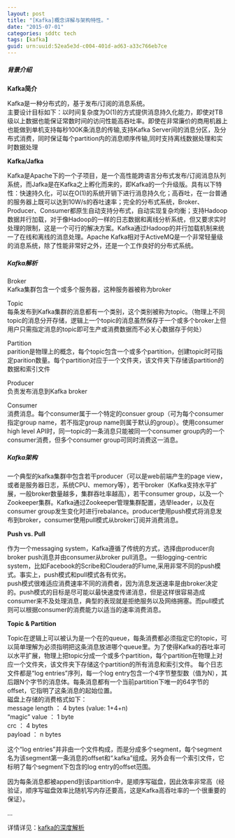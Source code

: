 ```yaml
---
layout: post
title: "[Kafka]概念详解与架构特性。"
date: "2015-07-01"
categories: sddtc tech
tags: [kafka]
guid: urn:uuid:52ea5e3d-c004-401d-ad63-a33c766eb7ce
---
```


##### 背景介绍  
**Kafka简介**  

Kafka是一种分布式的，基于发布/订阅的消息系统。  
主要设计目标如下：以时间复杂度为O(1)的方式提供消息持久化能力，即使对TB级以上数据也能保证常数时间的访问性能高吞吐率。即使在非常廉价的商用机器上也能做到单机支持每秒100K条消息的传输,支持Kafka Server间的消息分区，及分布式消费，同时保证每个partition内的消息顺序传输,同时支持离线数据处理和实时数据处理  

**Kafka/Jafka**  

Kafka是Apache下的一个子项目，是一个高性能跨语言分布式发布/订阅消息队列系统，而Jafka是在Kafka之上孵化而来的，即Kafka的一个升级版。具有以下特性：快速持久化，可以在O(1)的系统开销下进行消息持久化；高吞吐，在一台普通的服务器上既可以达到10W/s的吞吐速率；完全的分布式系统，Broker、Producer、Consumer都原生自动支持分布式，自动实现复杂均衡；支持Hadoop数据并行加载，对于像Hadoop的一样的日志数据和离线分析系统，但又要求实时处理的限制，这是一个可行的解决方案。Kafka通过Hadoop的并行加载机制来统一了在线和离线的消息处理。Apache Kafka相对于ActiveMQ是一个非常轻量级的消息系统，除了性能非常好之外，还是一个工作良好的分布式系统。  

##### Kafka解析    

Broker  
Kafka集群包含一个或多个服务器，这种服务器被称为broker  

Topic  
每条发布到Kafka集群的消息都有一个类别，这个类别被称为topic。（物理上不同topic的消息分开存储，逻辑上一个topic的消息虽然保存于一个或多个broker上但用户只需指定消息的topic即可生产或消费数据而不必关心数据存于何处）

Partition  
parition是物理上的概念，每个topic包含一个或多个partition，创建topic时可指定parition数量。每个partition对应于一个文件夹，该文件夹下存储该partition的数据和索引文件

Producer  
负责发布消息到Kafka broker

Consumer  
消费消息。每个consumer属于一个特定的consuer group（可为每个consumer指定group name，若不指定group name则属于默认的group）。使用consumer high level API时，同一topic的一条消息只能被同一个consumer group内的一个consumer消费，但多个consumer group可同时消费这一消息。


##### Kafka架构

一个典型的kafka集群中包含若干producer（可以是web前端产生的page view，或者是服务器日志，系统CPU、memory等），若干broker（Kafka支持水平扩展，一般broker数量越多，集群吞吐率越高），若干consumer group，以及一个Zookeeper集群。Kafka通过Zookeeper管理集群配置，选举leader，以及在consumer group发生变化时进行rebalance。producer使用push模式将消息发布到broker，consumer使用pull模式从broker订阅并消费消息。  

**Push vs. Pull**  

作为一个messaging system，Kafka遵循了传统的方式，选择由producer向broker push消息并由consumer从broker pull消息。一些logging-centric system，比如Facebook的Scribe和Cloudera的Flume,采用非常不同的push模式。事实上，push模式和pull模式各有优劣。  
push模式很难适应消费速率不同的消费者，因为消息发送速率是由broker决定的。push模式的目标是尽可能以最快速度传递消息，但是这样很容易造成consumer来不及处理消息，典型的表现就是拒绝服务以及网络拥塞。而pull模式则可以根据consumer的消费能力以适当的速率消费消息。  

**Topic & Partition**    

Topic在逻辑上可以被认为是一个在的queue，每条消费都必须指定它的topic，可以简单理解为必须指明把这条消息放进哪个queue里。为了使得Kafka的吞吐率可以水平扩展，物理上把topic分成一个或多个partition，每个partition在物理上对应一个文件夹，该文件夹下存储这个partition的所有消息和索引文件。
每个日志文件都是“log entries”序列，每一个log entry包含一个4字节整型数（值为N），其后跟N个字节的消息体。每条消息都有一个当前partition下唯一的64字节的offset，它指明了这条消息的起始位置。  
磁盘上存储的消费格式如下：  
message length ： 4 bytes (value: 1+4+n)  
“magic” value ： 1 byte   
crc ： 4 bytes  
payload ： n bytes  

这个“log entries”并非由一个文件构成，而是分成多个segment，每个segment名为该segment第一条消息的offset和“.kafka”组成。另外会有一个索引文件，它标明了每个segment下包含的log entry的offset范围。  

因为每条消息都被append到该partition中，是顺序写磁盘，因此效率非常高（经验证，顺序写磁盘效率比随机写内存还要高，这是Kafka高吞吐率的一个很重要的保证）。  

...


详情详见：[kafka的深度解析](http://www.xker.com/page/e2015/01/158138.html)
